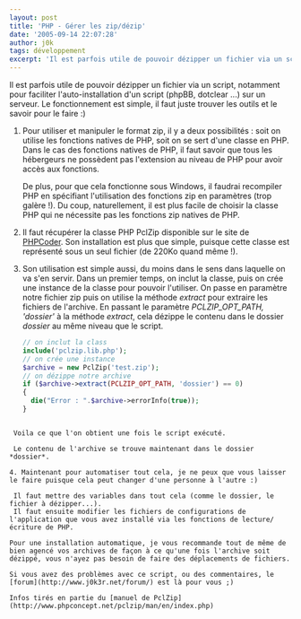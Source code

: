 ```yaml
---
layout: post
title: 'PHP - Gérer les zip/dézip'
date: '2005-09-14 22:07:28'
author: j0k
tags: développement
excerpt: 'Il est parfois utile de pouvoir dézipper un fichier via un script, notamment pour faciliter l''auto-installation d''un script (phpBB, dotclear ...) sur un serveur. Le fonctionnement est simple, il faut juste trouver les outils et le savoir pour le faire :)'
---
```


Il est parfois utile de pouvoir dézipper un fichier via un script, notamment pour faciliter l'auto-installation d'un script (phpBB, dotclear ...) sur un serveur. Le fonctionnement est simple, il faut juste trouver les outils et le savoir pour le faire :)

1. Pour utiliser et manipuler le format zip, il y a deux possibilités : soit on utilise les fonctions natives de PHP, soit on se sert d'une classe en PHP. Dans le cas des fonctions natives de PHP, il faut savoir que tous les hébergeurs ne possèdent pas l'extension au niveau de PHP pour avoir accès aux fonctions.

   De plus, pour que cela fonctionne sous Windows, il faudrai recompiler PHP en spécifiant l'utilisation des fonctions zip en paramètres (trop galère !). Du coup, naturellement, il est plus facile de choisir la classe PHP qui ne nécessite pas les fonctions zip natives de PHP.

2. Il faut récupérer la classe PHP PclZip disponible sur le site de [PHPCoder](http://www.phpconcept.net/pclzip/index.php#download). Son installation est plus que simple, puisque cette classe est représenté sous un seul fichier (de 220Ko quand même !).

3. Son utilisation est simple aussi, du moins dans le sens dans laquelle on va s'en servir. Dans un premier temps, on inclut la classe, puis on crée une instance de la classe pour pouvoir l'utiliser. On passe en paramètre notre fichier zip puis on utilise la méthode *extract* pour extraire les fichiers de l'archive. En passant le paramètre *PCLZIP_OPT_PATH, 'dossier'* à la méthode *extract*, cela dézippe le contenu dans le dossier *dossier* au même niveau que le script.

   ```php
   // on inclut la class
   include('pclzip.lib.php');
   // on crée une instance
   $archive = new PclZip('test.zip');
   // on dézippe notre archive
   if ($archive->extract(PCLZIP_OPT_PATH, 'dossier') == 0)
   {
     die("Error : ".$archive->errorInfo(true));
   }
  ```

   Voila ce que l'on obtient une fois le script exécuté.

   Le contenu de l'archive se trouve maintenant dans le dossier *dossier*.

4. Maintenant pour automatiser tout cela, je ne peux que vous laisser le faire puisque cela peut changer d'une personne à l'autre :)

   Il faut mettre des variables dans tout cela (comme le dossier, le fichier à dézipper...).
   Il faut ensuite modifier les fichiers de configurations de l'application que vous avez installé via les fonctions de lecture/écriture de PHP.

Pour une installation automatique, je vous recommande tout de même de bien agencé vos archives de façon à ce qu'une fois l'archive soit dézippé, vous n'ayez pas besoin de faire des déplacements de fichiers.

Si vous avez des problèmes avec ce script, ou des commentaires, le [forum](http://www.j0k3r.net/forum/) est là pour vous ;)

Infos tirés en partie du [manuel de PclZip](http://www.phpconcept.net/pclzip/man/en/index.php)
